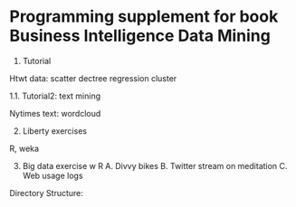 # Programming supplement for book Business Intelligence Data Mining

1. Tutorial

Htwt data: scatter dectree regression cluster

1.1. Tutorial2: text mining

Nytimes text: wordcloud

2. Liberty exercises

R, weka 

3. Big data exercise w R
  A. Divvy bikes 
  B. Twitter stream on meditation
  C. Web usage logs 

Directory Structure:


